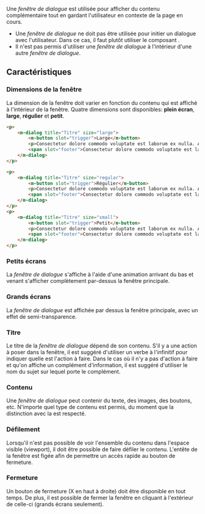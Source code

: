 Une *fenêtre de dialogue* est utilisée pour afficher du contenu complémentaire tout en gardant l'utilisateur en contexte de la page en cours.

<modul-dont>
    <ul>
        <li>Une <em>fenêtre de dialogue</em> ne doit pas être utilisée pour initier un dialogue avec l'utilisateur. Dans ce cas, il faut plutôt utiliser le composant <em><modul-go name="m-modal"></modul-go></em>.</li>
        <li>Il n'est pas permis d'utiliser une <em>fenêtre de dialogue</em> à l'intérieur d'une autre <em>fenêtre de dialogue</em>.</li>
    </ul>
</modul-dont>

## Caractéristiques
### Dimensions de la fenêtre
La dimension de la fenêtre doit varier en fonction du contenu qui est affiché à l'intérieur de la fenêtre. Quatre dimensions sont disponibles: **plein écran**, **large**, **régulier** et **petit**.

<modul-demo>

```html
<p>
    <m-dialog title="Titre" size="large">
        <m-button slot="trigger">Large</m-button>
        <p>Consectetur dolore commodo voluptate est laborum ex nulla. Amet nisi quis minim dolor voluptate est nisi anim elit duis enim. Sint veniam tempor occaecat irure nostrud eiusmod. Fugiat nostrud laborum pariatur dolor tempor in in nostrud reprehenderit minim culpa incididunt.</p>
        <span slot="footer">Consectetur dolore commodo voluptate est laborum ex nulla.</span>
    </m-dialog>
</p>

<p>
    <m-dialog title="Titre" size="regular">
        <m-button slot="trigger">Régulier</m-button>
        <p>Consectetur dolore commodo voluptate est laborum ex nulla. Amet nisi quis minim dolor voluptate est nisi anim elit duis enim. Sint veniam tempor occaecat irure nostrud eiusmod. Fugiat nostrud laborum pariatur dolor tempor in in nostrud reprehenderit minim culpa incididunt.</p>
        <span slot="footer">Consectetur dolore commodo voluptate est laborum ex nulla.</span>
    </m-dialog>
</p>
<p>
    <m-dialog title="Titre" size="small">
        <m-button slot="trigger">Petit</m-button>
        <p>Consectetur dolore commodo voluptate est laborum ex nulla. Amet nisi quis minim dolor voluptate est nisi anim elit duis enim. Sint veniam tempor occaecat irure nostrud eiusmod. Fugiat nostrud laborum pariatur dolor tempor in in nostrud reprehenderit minim culpa incididunt.</p>
        <span slot="footer">Consectetur dolore commodo voluptate est laborum ex nulla.</span>
    </m-dialog>
</p>
```

</modul-demo>

### Petits écrans
La *fenêtre de dialogue* s'affiche à l'aide d'une animation arrivant du bas et venant s'afficher complètement par-dessus la fenêtre principale.

### Grands écrans
La *fenêtre de dialogue* est affichée par dessus la fenêtre principale, avec un effet de semi-transparence.

### Titre
Le titre de la *fenêtre de dialogue* dépend de son contenu. S'il y a une action à poser dans la fenêtre, il est suggéré d'utiliser un verbe à l'infinitif pour indiquer quelle est l'action à faire. Dans le cas où il n'y a pas d'action à faire et qu'on affiche un complément d'information, il est suggéré d'utiliser le nom du sujet sur lequel porte le complément.

### Contenu
Une *fenêtre de dialogue* peut contenir du texte, des images, des boutons, etc. N'importe quel type de contenu est permis, du moment que la distinction avec la *<modul-go name="m-modal"></modul-go>* est respecté.

### Défilement
Lorsqu'il n'est pas possible de voir l'ensemble du contenu dans l'espace visible (viewport), il doit être possible de faire défiler le contenu. L'entête de la fenêtre est figée afin de permettre un accès rapide au bouton de fermeture.

### Fermeture
Un bouton de fermeture (X en haut à droite) doit être disponible en tout temps. De plus, il est possible de fermer la fenêtre en cliquant à l'extérieur de celle-ci (grands écrans seulement).
